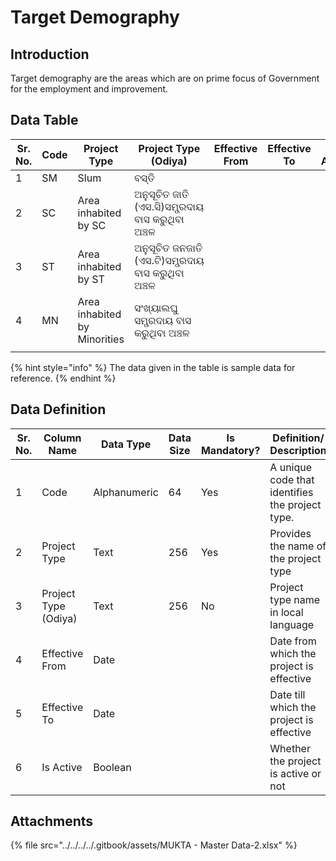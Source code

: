 # Target Demography

## Introduction

Target demography are the areas which are on prime focus of Government for the employment and improvement.

## Data Table

<table><thead><tr><th width="101">Sr. No.</th><th width="79">Code</th><th>Project Type</th><th>Project Type (Odiya)</th><th>Effective From</th><th>Effective To</th><th>Is Active</th></tr></thead><tbody><tr><td>1</td><td>SM</td><td>Slum</td><td>ବସ୍ତି</td><td></td><td></td><td></td></tr><tr><td>2</td><td>SC</td><td>Area inhabited by SC</td><td>ଅନୁସୂଚିତ ଜାତି (ଏସ.ସି)ସମ୍ପ୍ରଦାୟ ବାସ କରୁଥିବା ଅଞ୍ଚଳ</td><td></td><td></td><td></td></tr><tr><td>3</td><td>ST</td><td>Area inhabited by ST</td><td>ଅନୁସୂଚିତ ଜନଜାତି (ଏସ.ଟି)ସମ୍ପ୍ରଦାୟ ବାସ କରୁଥିବା ଅଞ୍ଚଳ</td><td></td><td></td><td></td></tr><tr><td>4</td><td>MN</td><td>Area inhabited by Minorities</td><td>ସଂଖ୍ୟାଲଘୁ ସମ୍ପ୍ରଦାୟ ବାସ କରୁଥିବା ଅଞ୍ଚଳ</td><td></td><td></td><td></td></tr><tr><td></td><td></td><td></td><td></td><td></td><td></td><td></td></tr></tbody></table>

{% hint style="info" %}
The data given in the table is sample data for reference.
{% endhint %}

## Data Definition

<table><thead><tr><th width="97">Sr. No.</th><th>Column Name</th><th>Data Type</th><th>Data Size</th><th>Is Mandatory?</th><th>Definition/ Description</th></tr></thead><tbody><tr><td>1</td><td>Code</td><td>Alphanumeric</td><td>64</td><td>Yes</td><td>A unique code that identifies the project type.</td></tr><tr><td>2</td><td>Project Type</td><td>Text</td><td>256</td><td>Yes</td><td>Provides the name of the project type </td></tr><tr><td>3</td><td>Project Type (Odiya)</td><td>Text</td><td>256</td><td>No</td><td>Project type name in local language</td></tr><tr><td>4</td><td>Effective From</td><td>Date</td><td></td><td></td><td>Date from which the project is effective</td></tr><tr><td>5</td><td>Effective To</td><td>Date</td><td></td><td></td><td>Date till which the project is effective</td></tr><tr><td>6</td><td>Is Active</td><td>Boolean</td><td></td><td></td><td>Whether the project is active or not</td></tr></tbody></table>

## Attachments

{% file src="../../../../.gitbook/assets/MUKTA - Master Data-2.xlsx" %}
